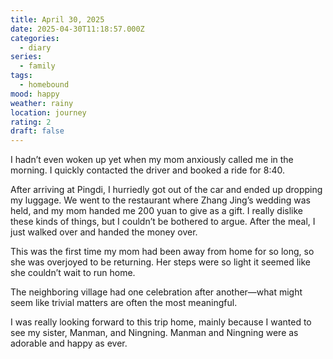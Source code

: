 ```yaml
---
title: April 30, 2025
date: 2025-04-30T11:18:57.000Z
categories:
  - diary
series:
  - family
tags:
  - homebound
mood: happy
weather: rainy
location: journey
rating: 2
draft: false
---
```


I hadn’t even woken up yet when my mom anxiously called me in the morning. I quickly contacted the driver and booked a ride for 8:40.  

After arriving at Pingdi, I hurriedly got out of the car and ended up dropping my luggage. We went to the restaurant where Zhang Jing’s wedding was held, and my mom handed me 200 yuan to give as a gift. I really dislike these kinds of things, but I couldn’t be bothered to argue. After the meal, I just walked over and handed the money over.  

This was the first time my mom had been away from home for so long, so she was overjoyed to be returning. Her steps were so light it seemed like she couldn’t wait to run home.  

The neighboring village had one celebration after another—what might seem like trivial matters are often the most meaningful.  

I was really looking forward to this trip home, mainly because I wanted to see my sister, Manman, and Ningning. Manman and Ningning were as adorable and happy as ever. 